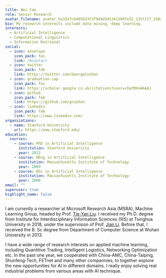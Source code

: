 ```yaml
---
title: Wei Cao
role: Senior Research
avatar_filename: avatar_hu32e7c6465b33f2f9d4d3d13413997e52_1357217_250x250_fill_q90_lanczos_center.jpg
bio: My research interests include data mining, deep learning.
interests:
  - Artificial Intelligence
  - Computational Linguistics
  - Information Retrieval
social:
  - icon: envelope
    icon_pack: fas
    link: /#contact
  - icon: twitter
    icon_pack: fab
    link: https://twitter.com/GeorgeCushen
  - icon: graduation-cap
    icon_pack: fas
    link: https://scholar.google.co.uk/citations?user=sIwtMXoAAAAJ
  - icon: github
    icon_pack: fab
    link: https://github.com/gcushen
  - icon: linkedin
    icon_pack: fab
    link: https://www.linkedin.com/
organizations:
  - name: Stanford University
    url: https://www.stanford.edu/
education:
  courses:
    - course: PhD in Artificial Intelligence
      institution: Stanford University
      year: 2012
    - course: MEng in Artificial Intelligence
      institution: Massachusetts Institute of Technology
      year: 2009
    - course: BSc in Artificial Intelligence
      institution: Massachusetts Institute of Technology
      year: 2008
email: ""
superuser: true
highlight_name: false
---
```

I am currently a researcher at Microsoft Research Asia (MSRA), Machine Learning Group, headed by Prof. [Tie-Yan Liu](https://www.microsoft.com/en-us/research/people/tyliu/). I received my Ph.D. degree from Institute for Interdisciplinary Information Sciences (IIIS) at Tsinghua University in 2018, under the supervision of Prof. [Jian Li](http://people.iiis.tsinghua.edu.cn/~jianli/). Before that, I received the B. Sc degree from Department of Computer Science at Wuhan University in 2013.

I have a wide range of research interests on applied machine learning, including Quantitive Trading, Intelligent Logistics, Networking Optimization etc. In the past one year, we cooperated with China-AMC, China-Taiping, Shunfeng-Tech, FETnet and many other compannies, to together explore the new opportunities for AI in different domains. I really enjoy solving real industrial problems from various areas with AI technique.